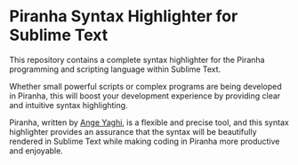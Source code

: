 # Piranha Syntax Highlighter for Sublime Text

This repository contains a complete syntax highlighter for the Piranha programming and scripting language within Sublime Text.

Whether small powerful scripts or complex programs are being developed in Piranha,
this will boost your development experience by providing clear and intuitive syntax highlighting.

Piranha, written by [Ange Yaghi](https://github.com/ange-yaghi/piranha), is a flexible and precise tool, 
and this syntax highlighter provides an assurance that the syntax will be beautifully rendered in Sublime Text while making coding in Piranha more productive and enjoyable.
